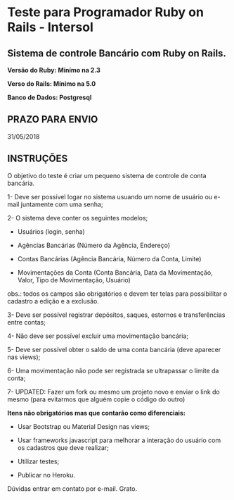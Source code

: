 # Teste para Programador Ruby on Rails - Intersol
## Sistema de controle Bancário com Ruby on Rails.

**Versão do Ruby: Minímo na 2.3**

**Verso do Rails: Mínimo na 5.0**

**Banco de Dados: Postgresql**

PRAZO PARA ENVIO
----------------
31/05/2018


INSTRUÇÕES
----------------
O objetivo do teste é criar um pequeno sistema de controle de conta bancária.

1- Deve ser possível logar no sistema usuando um nome de usuário ou e-mail juntamente com uma senha;

2- O sistema deve conter os seguintes modelos;

  * Usuários (login, senha)
  
  * Agências Bancárias (Número da Agência, Endereço)
  
  * Contas Bancárias (Agência Bancária, Número da Conta, Limite)
  
  * Movimentações da Conta (Conta Bancária, Data da Movimentação, Valor, Tipo de Movimentação, Usuário)
  
  obs.: todos os campos são obrigatórios e devem ter telas para possibilitar o cadastro a edição e a exclusão.


3- Deve ser possível registrar depósitos, saques, estornos e transferências entre contas;

4- Não deve ser possível excluir uma movimentação bancária;

5- Deve ser possível obter o saldo de uma conta bancária (deve aparecer nas views);

6- Uma movimentação não pode ser registrada se ultrapassar o limite da conta;

7- UPDATED: Fazer um fork ou mesmo um projeto novo e enviar o link do mesmo (para evitarmos que alguém copie o código do outro)

**Itens não obrigatórios mas que contarão como diferenciais:**

  * Usar Bootstrap ou Material Design nas views;
  
  * Usar frameworks javascript para melhorar a interação do usuário com os cadastros que deve realizar;
  
  * Utilizar testes;
  
  * Publicar no Heroku.

Dúvidas entrar em contato por e-mail. Grato.

